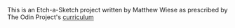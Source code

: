 This is an Etch-a-Sketch project written by Matthew Wiese as prescribed by The Odin Project's [curriculum](http://www.theodinproject.com/courses/web-development-101/lessons/html-css)